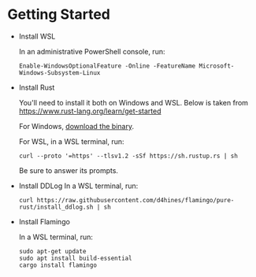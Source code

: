 # Getting Started
- Install WSL

    In an administrative PowerShell console, run:
    ```
    Enable-WindowsOptionalFeature -Online -FeatureName Microsoft-Windows-Subsystem-Linux 
    ```
- Install Rust

    You'll need to install it both on Windows and WSL. Below is taken from https://www.rust-lang.org/learn/get-started
    
    For Windows, [download the binary](https://static.rust-lang.org/rustup/dist/x86_64-pc-windows-msvc/rustup-init.exe).

    For WSL, in a WSL terminal, run:
    ```
    curl --proto '=https' --tlsv1.2 -sSf https://sh.rustup.rs | sh
    ```
    Be sure to answer its prompts.
- Install DDLog
    In a WSL terminal, run:
    ``` 
    curl https://raw.githubusercontent.com/d4hines/flamingo/pure-rust/install_ddlog.sh | sh
    ```
- Install Flamingo

    In a WSL terminal, run:
    ```
    sudo apt-get update
    sudo apt install build-essential
    cargo install flamingo
    ```


